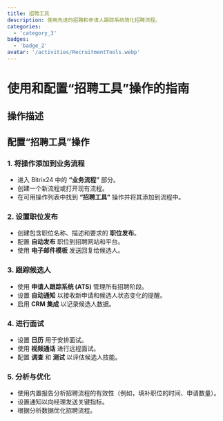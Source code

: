 ```yaml
---
title: 招聘工具
description: 使用先进的招聘和申请人跟踪系统简化招聘流程。
categories: 
  - 'category_3'
badges: 
  - 'badge_2'
avatar: '/activities/RecruitmentTools.webp'
---
```

# 使用和配置“招聘工具”操作的指南

## 操作描述

## **配置“招聘工具”操作**

### 1. 将操作添加到业务流程
- 进入 Bitrix24 中的 **“业务流程”** 部分。
- 创建一个新流程或打开现有流程。
- 在可用操作列表中找到 **“招聘工具”** 操作并将其添加到流程中。

### 2. 设置职位发布
- 创建包含职位名称、描述和要求的 **职位发布**。
- 配置 **自动发布** 职位到招聘网站和平台。
- 使用 **电子邮件模板** 发送回复给候选人。

### 3. 跟踪候选人
- 使用 **申请人跟踪系统 (ATS)** 管理所有招聘阶段。
- 设置 **自动通知** 以接收新申请和候选人状态变化的提醒。
- 启用 **CRM 集成** 以记录候选人数据。

### 4. 进行面试
- 设置 **日历** 用于安排面试。
- 使用 **视频通话** 进行远程面试。
- 配置 **调查** 和 **测试** 以评估候选人技能。

### 5. 分析与优化
- 使用内置报告分析招聘流程的有效性（例如，填补职位的时间、申请数量）。
- 设置通知以向经理发送关键指标。
- 根据分析数据优化招聘流程。